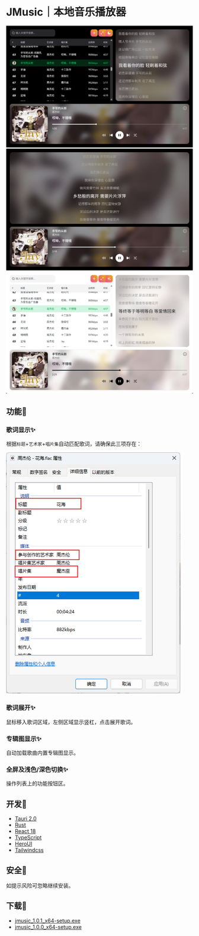 # JMusic｜本地音乐播放器

![图片描述](./ui1.png#center)
![图片描述](./ui2.png#center)
![图片描述](./ui3.png#center)

## 功能🧩

### 歌词显示✨

根据`标题`+`艺术家`+`唱片集`自动匹配歌词，请确保此三项存在：

![图片描述](./文件属性.png)

### 歌词展开✨

鼠标移入歌词区域，左侧区域显示竖杠，点击展开歌词。

### 专辑图显示✨

自动加载歌曲内置专辑图显示。

### 全屏及浅色/深色切换✨

操作列表上的功能按钮区。

## 开发🎨

- [Tauri 2.0](https://tauri.app/zh-cn/)
- [Rust](https://www.rust-lang.org/zh-CN/)
- [React 18](https://zh-hans.react.dev/)
- [TypeScript](https://www.typescriptlang.org/)
- [HeroUI](https://www.heroui.com/)
- [Tailwindcss](https://v3.tailwindcss.com/)

## 安全🎯

如提示风险可忽略继续安装。

## 下载🎉

- [jmusic_1.0.1_x64-setup.exe](./1.0.1/jmusic_1.0.1_x64-setup.exe)
- [jmusic_1.0.0_x64-setup.exe](./1.0.0/jmusic_1.0.0_x64-setup.exe)
